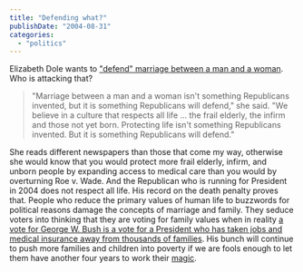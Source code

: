 ```yaml
---
title: "Defending what?"
publishDate: "2004-08-31"
categories: 
  - "politics"
---
```


Elizabeth Dole wants to ["defend" marriage between a man and a woman](http://www.cnn.com/2004/ALLPOLITICS/08/31/gop.main/index.html). Who is attacking that?

> "Marriage between a man and a woman isn't something Republicans invented, but it is something Republicans will defend," she said. "We believe in a culture that respects all life ... the frail elderly, the infirm and those not yet born. Protecting life isn't something Republicans invented. But it is something Republicans will defend."

She reads different newspapers than those that come my way, otherwise she would know that you would protect more frail elderly, infirm, and unborn people by expanding access to medical care than you would by overturning Roe v. Wade. And the Republican who is running for President in 2004 does not respect all life. His record on the death penalty proves that. People who reduce the primary values of human life to buzzwords for political reasons damage the concepts of marriage and family. They seduce voters into thinking that they are voting for family values when in reality [a vote for George W. Bush is a vote for a President who has taken jobs and medical insurance away from thousands of families](http://www.cnn.com/2004/US/08/26/census.poverty.ap/index.html). His bunch will continue to push more families and children into poverty if we are fools enough to let them have another four years to work their [magic](http://www.lcurve.org/).
